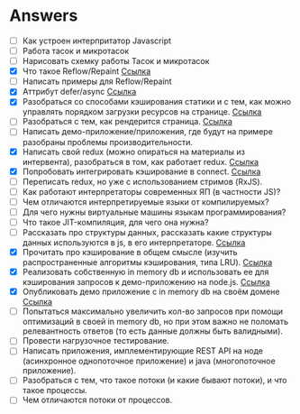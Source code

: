 # Answers

- [ ] Как устроен интерпритатор Javascript
- [ ] Работа тасок и микротасок
- [ ] Нарисовать схемку работы Тасок и микротасок
- [x] Что такое Reflow/Repaint [Ссылка](https://github.com/evless/topics/blob/master/browser/repaint-reflow.md)
- [ ] Написать примеры для Reflow/Repaint
- [x] Аттрибут defer/async [Ссылка](https://github.com/evless/topics/blob/master/browser/defer-async.md)
- [x] Разобраться со способами кэширования статики и с тем, как можно управлять порядком загрузки ресурсов на странице. [Ссылка](https://github.com/evless/topics/blob/master/cache/README.md)
- [ ] Разобраться с тем, как рендерится страница. [Ссылка](https://github.com/evless/topics/blob/master/browser/render.md)
- [ ] Написать демо-приложение/приложения, где будут на примере разобраны проблемы производительности.
- [x] Написать свой redux (можно опираться на материалы из интервента), разобраться в том, как работает redux. [Ссылка](https://github.com/evless/DuckX)
- [x] Попробовать интегрировать кэширование в connect. [Ссылка](https://github.com/evless/DuckX)
- [ ] Переписать redux, но уже с использованием стримов (RxJS).
- [ ] Как работают интерпретаторы современных ЯП (в частности JS)?
- [ ] Чем отличаются интерпретируемые языки от компилируемых?
- [ ] Для чего нужны виртуальные машины языкам программирования?
- [ ] Что такое JIT-компиляция, для чего она нужна?
- [ ] Рассказать про структуры данных, рассказать какие структуры данных используются в js, в его интерпретаторе. [Ссылка](https://github.com/evless/topics/blob/master/data-structure/README.md)
- [x] Прочитать про кэширование в общем смысле (изучить распространенные алгоритмы кэширования, типа LRU). [Ссылка](https://github.com/evless/topics/blob/master/cache/README.md)
- [x] Реализовать собственную in memory db и использовать ее для кэширования запросов к демо-приложению на node.js. [Ссылка](https://github.com/evless/in-memory-db)
- [x] Опубликовать демо приложение с in memory db на своём домене [Ссылка](http://evless.me/in-memory-db-test/)
- [ ] Попытаться максимально увеличить кол-во запросов при помощи оптимизаций в своей in memory db, но при этом важно не поломать релевантность ответов (то есть данные должны быть валидными).
- [ ] Провести нагрузочное тестирование.
- [ ] Написать приложения, имплементирующие REST API на ноде (асинхронное однопоточное приложение) и java (многопоточное приложение).
- [ ] Разобраться с тем, что такое потоки (и какие бывают потоки), и что такое процессы.
- [ ] Чем отличаются потоки от процессов.